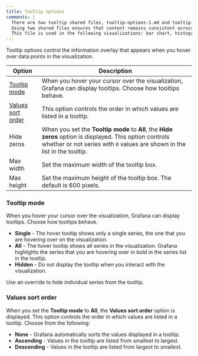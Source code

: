 ```yaml
---
title: Tooltip options
comments: |
  There are two tooltip shared files, tooltip-options-1.md and tooltip-options-2.md, to cover the most common combinations of options. 
  Using two shared files ensures that content remains consistent across visualizations that share the same options and users don't have to figure out which options apply to a specific visualization when reading that content. 
  This file is used in the following visualizations: bar chart, histogram, pie chart, state timeline, status history
---
```


Tooltip options control the information overlay that appears when you hover over data points in the visualization.

| Option                                  | Description                                                                                                                                                                            |
| --------------------------------------- | -------------------------------------------------------------------------------------------------------------------------------------------------------------------------------------- |
| [Tooltip mode](#tooltip-mode)           | When you hover your cursor over the visualization, Grafana can display tooltips. Choose how tooltips behave.                                                                           |
| [Values sort order](#values-sort-order) | This option controls the order in which values are listed in a tooltip.                                                                                                                |
| Hide zeros                              | When you set the **Tooltip mode** to **All**, the **Hide zeros** option is displayed. This option controls whether or not series with `0` values are shown in the list in the tooltip. |
| Max width                               | Set the maximum width of the tooltip box.                                                                                                                                              |
| Max height                              | Set the maximum height of the tooltip box. The default is 600 pixels.                                                                                                                  |

### Tooltip mode

When you hover your cursor over the visualization, Grafana can display tooltips. Choose how tooltips behave.

- **Single** - The hover tooltip shows only a single series, the one that you are hovering over on the visualization.
- **All** - The hover tooltip shows all series in the visualization. Grafana highlights the series that you are hovering over in bold in the series list in the tooltip.
- **Hidden** - Do not display the tooltip when you interact with the visualization.

Use an override to hide individual series from the tooltip.

### Values sort order

When you set the **Tooltip mode** to **All**, the **Values sort order** option is displayed. This option controls the order in which values are listed in a tooltip. Choose from the following:

- **None** - Grafana automatically sorts the values displayed in a tooltip.
- **Ascending** - Values in the tooltip are listed from smallest to largest.
- **Descending** - Values in the tooltip are listed from largest to smallest.
